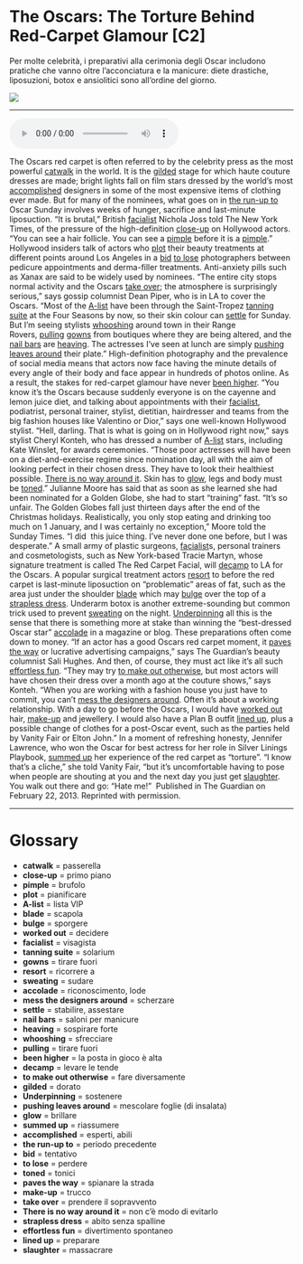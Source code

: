 # The Oscars: The Torture Behind  Red-Carpet Glamour   [C2]

Per molte celebrità, i preparativi alla cerimonia degli Oscar includono pratiche che vanno oltre l’acconciatura e la manicure: diete drastiche, liposuzioni, botox e ansiolitici sono all’ordine del giorno.

![](The%20Oscars%20The%20Torture%20Behind%20%20Red-Carpet%20Glamour.jpg)

--------------

<div>
<audio controls autoplay>
    <source src="https:/raw.githubusercontent.com/dartie/speakup/main/2024-03/The%20Oscars%20The%20Torture%20Behind%20%20Red-Carpet%20Glamour.mp3" type="audio/mpeg">
</audio>
</div>


The Oscars red carpet is often referred to by the celebrity press as the most powerful [catwalk](## "passerella") in the world. It is the [gilded](## "dorato") stage for which haute couture dresses are made; bright lights fall on film stars dressed by the world’s most [accomplished](## "esperti, abili") designers in some of the most expensive items of clothing ever made.
But for many of the nominees, what goes on in [the run-up to](## "periodo precedente") Oscar Sunday involves weeks of hunger, sacrifice and last-minute liposuction. “It is brutal,” British [facialist](## "visagista") Nichola Joss told The New York Times, of the pressure of the high-definition [close-up](## "primo piano") on Hollywood actors. “You can see a hair follicle. You can see a [pimple](## "brufolo") before it is a [pimple](## "brufolo").”
Hollywood insiders talk of actors who [plot](## "pianificare") their beauty treatments at different points around Los Angeles in a [bid](## "tentativo") [to lose](## "perdere") photographers between pedicure appointments and derma-filler treatments. Anti-anxiety pills such as Xanax are said to be widely used by nominees.
“The entire city stops normal activity and the Oscars [take over](## "prendere il sopravvento"); the atmosphere is surprisingly serious,” says gossip columnist Dean Piper, who is in LA to cover the Oscars. “Most of the [A-list](## "lista VIP") have been through the Saint-Tropez [tanning suite](## "solarium") at the Four Seasons by now, so their skin colour can [settle](## "stabilire, assestare") for Sunday. But I’m seeing stylists [whooshing](## "sfrecciare") around town in their Range Rovers, [pulling](## "tirare fuori") [gowns](## "tirare fuori") from boutiques where they are being altered, and the [nail bars](## "saloni per manicure") are [heaving](## "sospirare forte"). The actresses I’ve seen at lunch are simply [pushing leaves around](## "mescolare foglie (di insalata)") their plate.”
High-definition photography and the prevalence of social media means that actors now face having the minute details of every angle of their body and face appear in hundreds of photos online. As a result, the stakes for red-carpet glamour have never [been higher](## "la posta in gioco è alta").
“You know it’s the Oscars because suddenly everyone is on the cayenne and lemon juice diet, and talking about appointments with their [facialist](## "visagista"), podiatrist, personal trainer, stylist, dietitian, hairdresser and teams from the big fashion houses like Valentino or Dior,” says one well-known Hollywood stylist.
“Hell, darling. That is what is going on in Hollywood right now,” says stylist Cheryl Konteh, who has dressed a number of [A-list](## "lista VIP") stars, including Kate Winslet, for awards ceremonies. “Those poor actresses will have been on a diet-and-exercise regime since nomination day, all with the aim of looking perfect in their chosen dress. They have to look their healthiest possible. [There is no way around it](## "non c’è modo di evitarlo"). Skin has to [glow](## "brillare"), legs and body must be [toned](## "tonici").”
Julianne Moore has said that as soon as she learned she had been nominated for a Golden Globe, she had to start “training” fast. “It’s so unfair. The Golden Globes fall just thirteen days after the end of the Christmas holidays. Realistically, you only stop eating and drinking too much on 1 January, and I was certainly no exception,” Moore told the Sunday Times. “I did  this juice thing. I’ve never done one before, but I was desperate.”
A small army of plastic surgeons, [facialist](## "visagista")s, personal trainers and cosmetologists, such as New York-based Tracie Martyn, whose signature treatment is called The Red Carpet Facial, will [decamp](## "levare le tende") to LA for the Oscars.
A popular surgical treatment actors [resort](## "ricorrere a") to before the red carpet is last-minute liposuction on “problematic” areas of fat, such as the area just under the shoulder [blade](## "scapola") which may [bulge](## "sporgere") over the top of a [strapless dress](## "abito senza spalline"). Underarm botox is another extreme-sounding but common trick used to prevent [sweating](## "sudare") on the night.
[Underpinning](## "sostenere") all this is the sense that there is something more at stake than winning the “best-dressed Oscar star” [accolade](## "riconoscimento, lode") in a magazine or blog. These preparations often come down to money. “If an actor has a good Oscars red carpet moment, it [paves the way](## "spianare la strada") or lucrative advertising campaigns,” says The Guardian’s beauty columnist Sali Hughes.
And then, of course, they must act like it’s all such [effortless fun](## "divertimento spontaneo"). “They may try [to make out otherwise](## "fare diversamente"), but most actors will have chosen their dress over a month ago at the couture shows,” says Konteh. “When you are working with a fashion house you just have to commit, you can’t [mess the designers around](## "scherzare"). Often it’s about a working relationship. With a day to go before the Oscars, I would have [worked out](## "decidere") hair, [make-up](## "trucco") and jewellery. I would also have a Plan B outfit [lined up](## "preparare"), plus a possible change of clothes for a post-Oscar event, such as the parties held by Vanity Fair or Elton John.”
In a moment of refreshing honesty, Jennifer Lawrence, who won the Oscar for best actress for her role in Silver Linings Playbook, [summed up](## "riassumere") her experience of the red carpet as “torture”. “I know that’s a cliche,” she told Vanity Fair, “but it’s uncomfortable having to pose when people are shouting at you and the next day you just get [slaughter](## "massacrare"). You walk out there and go: “Hate me!” 
Published in The Guardian on February 22, 2013. Reprinted with permission. 

--------------

<div style = "display:block; clear:both; page-break-after:always;"></div>

# Glossary
* **catwalk** = passerella
* **close-up** = primo piano
* **pimple** = brufolo
* **plot** = pianificare
* **A-list** = lista VIP
* **blade** = scapola
* **bulge** = sporgere
* **worked out** = decidere
* **facialist** = visagista
* **tanning suite** = solarium
* **gowns** = tirare fuori
* **resort** = ricorrere a
* **sweating** = sudare
* **accolade** = riconoscimento, lode
* **mess the designers around** = scherzare
* **settle** = stabilire, assestare
* **nail bars** = saloni per manicure
* **heaving** = sospirare forte
* **whooshing** = sfrecciare
* **pulling** = tirare fuori
* **been higher** = la posta in gioco è alta
* **decamp** = levare le tende
* **to make out otherwise** = fare diversamente
* **gilded** = dorato
* **Underpinning** = sostenere
* **pushing leaves around** = mescolare foglie (di insalata)
* **glow** = brillare
* **summed up** = riassumere
* **accomplished** = esperti, abili
* **the run-up to** = periodo precedente
* **bid** = tentativo
* **to lose** = perdere
* **toned** = tonici
* **paves the way** = spianare la strada
* **make-up** = trucco
* **take over** = prendere il sopravvento
* **There is no way around it** = non c’è modo di evitarlo
* **strapless dress** = abito senza spalline
* **effortless fun** = divertimento spontaneo
* **lined up** = preparare
* **slaughter** = massacrare
